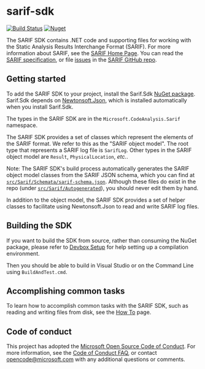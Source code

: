 # sarif-sdk
[![Build Status](https://dev.azure.com/mseng/1ES/_apis/build/status/microsoft.sarif-sdk?branchName=master)](https://dev.azure.com/mseng/1ES/_build/latest?definitionId=9978&branchName=main)
[![Nuget](https://img.shields.io/nuget/v/Sarif.Sdk)](https://nuget.org/packages/Sarif.Sdk)

The SARIF SDK contains .NET code and supporting files for working with the Static Analysis Results Interchange Format (SARIF). For more information about SARIF, see the [SARIF Home Page](http://sarifweb.azurewebsites.net). You can read the [SARIF specification](https://rawgit.com/sarif-standard/sarif-spec/master/Static%20Analysis%20Results%20Interchange%20Format%20(SARIF).html), or file [issues](https://github.com/sarif-standard/sarif-spec/issues) in the [SARIF GitHub repo](https://github.com/sarif-standard/sarif-spec).

## Getting started

To add the SARIF SDK to your project, install the Sarif.Sdk [NuGet package](https://www.nuget.org/packages/Sarif.Sdk). Sarif.Sdk depends on [Newtonsoft.Json](http://www.newtonsoft.com/json), which is installed automatically when you install Sarif.Sdk.

The types in the SARIF SDK are in the `Microsoft.CodeAnalysis.Sarif` namespace.

The SARIF SDK provides a set of classes which represent the elements of the SARIF format. We refer to this as the "SARIF object model". The root type that represents a SARIF log file is `SarifLog`. Other types in the SARIF object model are `Result`, `PhysicalLocation`, _etc._.

Note: The SARIF SDK's build process automatically generates the SARIF object model classes from the SARIF JSON schema, which you can find at [`src/Sarif/Schemata/sarif-schema.json`](https://github.com/microsoft/sarif-sdk/blob/main/src/Sarif/Schemata/sarif-2.1.0-rtm.6.json). Although these files do exist in the repo (under [`src/Sarif/Autogenerated`](https://github.com/Microsoft/sarif-sdk/tree/main/src/Sarif/Autogenerated)), you should never edit them by hand.

In addition to the object model, the SARIF SDK provides a set of helper classes to facilitate using Newtonsoft.Json to read and write SARIF log files.

## Building the SDK

If you want to build the SDK from source, rather than consuming the NuGet package,
please refer to [Devbox Setup](docs/devbox-setup.md) for help setting up a compilation
environment.  

Then you should be able to build in Visual Studio or on the Command Line using 
`BuildAndTest.cmd`.


## Accomplishing common tasks

To learn how to accomplish common tasks with the SARIF SDK, such as reading and writing files from disk,
see the [How To](https://github.com/Microsoft/sarif-sdk/blob/main/docs/how-to.md) page.

## Code of conduct

This project has adopted the [Microsoft Open Source Code of Conduct](https://opensource.microsoft.com/codeofconduct/).
For more information, see the [Code of Conduct FAQ](https://opensource.microsoft.com/codeofconduct/faq/),
or contact [opencode@microsoft.com](mailto:opencode@microsoft.com) with any additional questions or comments.
 
